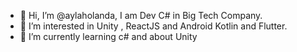 - 👋 Hi, I’m @aylaholanda, I am Dev C# in Big Tech Company. 
- 👀 I’m interested in Unity , ReactJS and Android Kotlin and Flutter.
- 🌱 I’m currently learning c# and about Unity

<!---
aylaholanda/aylaholanda is a ✨ special ✨ repository because its `README.md` (this file) appears on your GitHub profile.
You can click the Preview link to take a look at your changes.
--->
